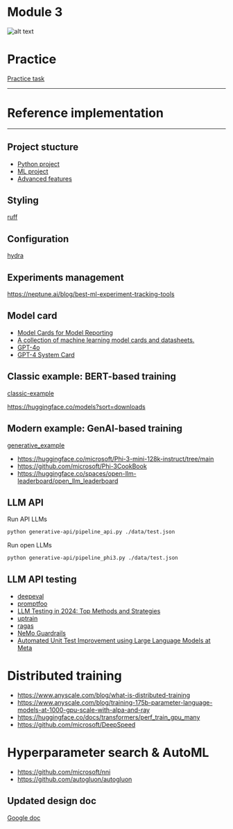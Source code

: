 # Module 3

![alt text](./../docs/experiments.jpg)

# Practice

[Practice task](./PRACTICE.md)

***

# Reference implementation

***

## Project stucture

- [Python project](https://github.com/navdeep-G/samplemod.git)
- [ML project](https://github.com/ashleve/lightning-hydra-template.git)
- [Advanced features](https://github.com/Lightning-AI/lightning)

## Styling

[ruff](https://github.com/astral-sh/ruff)


## Configuration

[hydra](https://hydra.cc/docs/intro/)

## Experiments management

https://neptune.ai/blog/best-ml-experiment-tracking-tools

## Model card

- [Model Cards for Model Reporting](https://arxiv.org/abs/1810.03993)
- [A collection of machine learning model cards and datasheets.](https://github.com/ivylee/model-cards-and-datasheets)
- [GPT-4o](https://openai.com/index/hello-gpt-4o/)
- [GPT-4 System Card](https://cdn.openai.com/papers/gpt-4-system-card.pdf)

## Classic example: BERT-based training

[classic-example](./classic-example)

https://huggingface.co/models?sort=downloads

## Modern example: GenAI-based training

[generative_example](./generative_example)

- https://huggingface.co/microsoft/Phi-3-mini-128k-instruct/tree/main
- https://github.com/microsoft/Phi-3CookBook
- https://huggingface.co/spaces/open-llm-leaderboard/open_llm_leaderboard

## LLM API

Run API LLMs

```bash
python generative-api/pipeline_api.py ./data/test.json
```

Run open LLMs

```bash
python generative-api/pipeline_phi3.py ./data/test.json
```

## LLM API testing


- [deepeval](https://github.com/confident-ai/deepeval)
- [promptfoo](https://github.com/promptfoo/promptfoo)
- [LLM Testing in 2024: Top Methods and Strategies](https://www.confident-ai.com/blog/llm-testing-in-2024-top-methods-and-strategies)
- [uptrain](https://github.com/uptrain-ai/uptrain)
- [ragas](https://github.com/explodinggradients/ragas)
- [NeMo Guardrails](https://github.com/NVIDIA/NeMo-Guardrails)
- [Automated Unit Test Improvement using Large Language Models at Meta](https://arxiv.org/abs/2402.09171)


# Distributed training

- https://www.anyscale.com/blog/what-is-distributed-training
- https://www.anyscale.com/blog/training-175b-parameter-language-models-at-1000-gpu-scale-with-alpa-and-ray
- https://huggingface.co/docs/transformers/perf_train_gpu_many
- https://github.com/microsoft/DeepSpeed


# Hyperparameter search & AutoML

- https://github.com/microsoft/nni
- https://github.com/autogluon/autogluon


## Updated design doc

[Google doc](https://docs.google.com/document/d/1vkjE5QohSkxkcWCWahciqR43K4RjCjXMpixx3hoYjXo/edit?usp=sharing)
